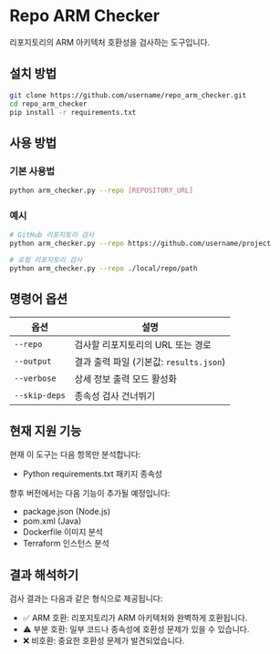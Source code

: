 # Repo ARM Checker

리포지토리의 ARM 아키텍처 호환성을 검사하는 도구입니다.

## 설치 방법

```bash
git clone https://github.com/username/repo_arm_checker.git
cd repo_arm_checker
pip install -r requirements.txt
```

## 사용 방법

### 기본 사용법

```bash
python arm_checker.py --repo [REPOSITORY_URL]
```

### 예시

```bash
# GitHub 리포지토리 검사
python arm_checker.py --repo https://github.com/username/project

# 로컬 리포지토리 검사
python arm_checker.py --repo ./local/repo/path
```

## 명령어 옵션

| 옵션          | 설명                                    |
| ------------- | --------------------------------------- |
| `--repo`      | 검사할 리포지토리의 URL 또는 경로       |
| `--output`    | 결과 출력 파일 (기본값: `results.json`) |
| `--verbose`   | 상세 정보 출력 모드 활성화              |
| `--skip-deps` | 종속성 검사 건너뛰기                    |

## 현재 지원 기능

현재 이 도구는 다음 항목만 분석합니다:

- Python requirements.txt 패키지 종속성

향후 버전에서는 다음 기능이 추가될 예정입니다:

- package.json (Node.js)
- pom.xml (Java)
- Dockerfile 이미지 분석
- Terraform 인스턴스 분석

## 결과 해석하기

검사 결과는 다음과 같은 형식으로 제공됩니다:

- ✅ ARM 호환: 리포지토리가 ARM 아키텍처와 완벽하게 호환됩니다.
- ⚠️ 부분 호환: 일부 코드나 종속성에 호환성 문제가 있을 수 있습니다.
- ❌ 비호환: 중요한 호환성 문제가 발견되었습니다.
